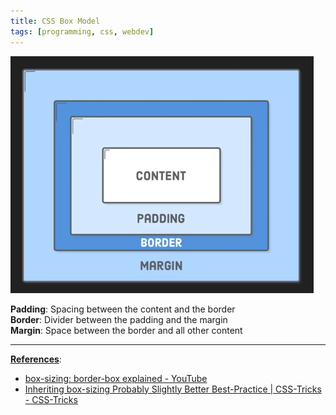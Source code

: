 ```yaml
---
title: CSS Box Model
tags: [programming, css, webdev]
---
```


![CSS Box Model|420](images/css-box-model.png)

**Padding**: Spacing between the content and the border  
**Border**: Divider between the padding and the margin  
**Margin**: Space between the border and all other content

---

**<u>References</u>**:

* [box-sizing: border-box explained - YouTube](https://www.youtube.com/watch?v=WlGQdgy-M6w)
* [Inheriting box-sizing Probably Slightly Better Best-Practice | CSS-Tricks - CSS-Tricks](https://css-tricks.com/inheriting-box-sizing-probably-slightly-better-best-practice/)